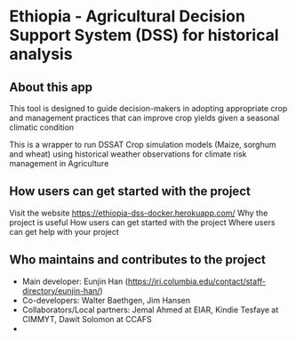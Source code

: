 # Ethiopia - Agricultural Decision Support System (DSS) for historical analysis

## About this app
This tool is designed to guide decision-makers in adopting appropriate crop and management practices that can improve crop yields given a seasonal climatic condition

This is a wrapper to run DSSAT Crop simulation models (Maize, sorghum and wheat) using historical weather observations for climate risk management in Agriculture

## How users can get started with the project
Visit the website https://ethiopia-dss-docker.herokuapp.com/
Why the project is useful
How users can get started with the project
Where users can get help with your project

## Who maintains and contributes to the project
- Main developer: Eunjin Han (https://iri.columbia.edu/contact/staff-directory/eunjin-han/)
- Co-developers: Walter Baethgen, Jim Hansen
- Collaborators/Local partners: Jemal Ahmed at EIAR, Kindie Tesfaye at CIMMYT, Dawit Solomon at CCAFS
- 

